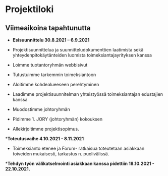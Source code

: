 # Projektiloki

## Viimeaikoina tapahtunutta

* __Esisuunnittelu 30.8.2021 – 6.9.2021__

* Projektisuunnittelua ja suunnitteludokumenttien laatimista sekä yhteydenpitokäytänteiden luomista toimeksiantajayrityksen kanssa
* Loimme tuotantoryhmän webbisivut
* Tutustuimme tarkemmin toimeksiantoon
* Aloitimme kohdealueeseen perehtyminen 
* Laadimme projektisuunnitelman yhteistyössä toimeksiantajan edustajien kanssa 
* Muodostimme johtoryhmän
* Pidimme 1. JORY (johtoryhmän) kokouksen
* Allekirjoitimme projektisopimus. 

*__Toteutusvaihe 4.10.2021 - 8.11.2021__
* Toimeksianto etenee ja Forum- ratkaisua toteutetaan asiakkaan toiveiden mukaisesti, tarkastus n. puolivälissä.

*__Tehdyn työn välikatselmointi asiakkaan kanssa pidettiin 18.10.2021 - 22.10.2021.__

